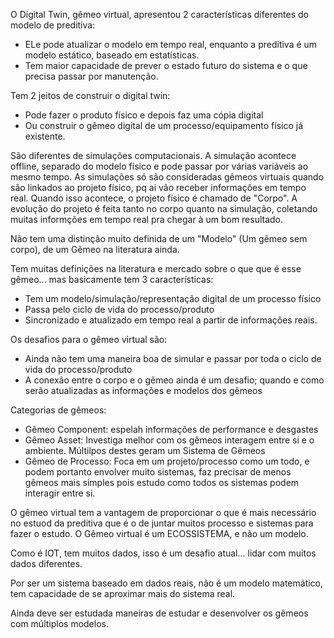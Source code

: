 
O Digital Twin, gêmeo virtual, apresentou 2 características diferentes do modelo de preditiva:
- ELe pode atualizar o modelo em tempo real, enquanto a preditiva é um modelo estático, baseado em estatísticas.
- Tem maior capacidade de prever o estado futuro do sistema e o que precisa passar por manutenção.

Tem 2 jeitos de construir o digital twin:
- Pode fazer o produto físico e depois faz uma cópia digital
- Ou construir o gêmeo digital de um processo/equipamento físico já existente.

São diferentes de simulações computacionais. A simulação acontece offline, separado do modelo físico e pode passar por várias variáveis ao mesmo tempo.
As simulações só são consideradas gêmeos virtuais quando são linkados ao projeto físico, pq ai vão receber informações em tempo real. 
Quando isso acontece, o projeto físico é chamado de "Corpo".
A evolução do projeto é feita tanto no corpo quanto na simulação, coletando muitas informções em tempo real pra chegar à um bom resultado. 

Não tem uma distinção muito definida de um "Modelo" (Um gêmeo sem corpo), de um Gẽmeo na literatura ainda.

Tem muitas definições na literatura e mercado sobre o que que é esse gêmeo... mas basicamente tem 3 características:
- Tem um modelo/simulação/representação digital de um processo físico
- Passa pelo ciclo de vida do processo/produto
- Sincronizado e atualizado em tempo real a partir de informações reais.

Os desafios para o gêmeo virtual são:
- Ainda não tem uma maneira boa de simular e passar por toda o ciclo de vida do processo/produto
- A conexão entre o corpo e o gẽmeo ainda é um desafio; quando e como serão atualizadas as informações e modelos dos gêmeos

Categorias de gêmeos:
- Gêmeo Component: espelah informações de performance e desgastes 
- Gêmeo Asset: Investiga melhor com os gêmeos interagem entre si e o ambiente. Múltilpos destes geram um Sistema de Gêmeos
- Gêmeo de Processo: Foca em um projeto/processo como um todo, e podem portanto envolver muito sistemas, faz precisar de menos gêmeos mais simples pois estudo como todos os sistemas podem interagir entre si.

O gêmeo virtual tem a vantagem de proporcionar o que é mais necessário no estuod da preditiva que é o de juntar muitos processo e sistemas para fazer o estudo. 
O Gêmeo virtual é um ECOSSISTEMA, e não um modelo. 

Como é IOT, tem muitos dados, isso é um desafio atual... lidar com muitos dados diferentes.

Por ser um sistema baseado em dados reais, não é um modelo matemático, tem capacidade de se aproximar mais do sistema real.

Ainda deve ser estudada maneiras de estudar e desenvolver os gêmeos com múltiplos modelos.




